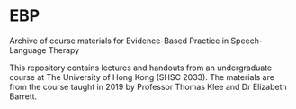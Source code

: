 # EBP
Archive of course materials for Evidence-Based Practice in Speech-Language Therapy

This repository contains lectures and handouts from an undergraduate course at The University of Hong Kong (SHSC 2033). The materials are from the course taught in 2019 by Professor Thomas Klee and Dr Elizabeth Barrett.